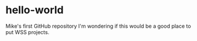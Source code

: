# hello-world
Mike's first GitHub repository
I'm wondering if this would be a good place to put WSS projects.
